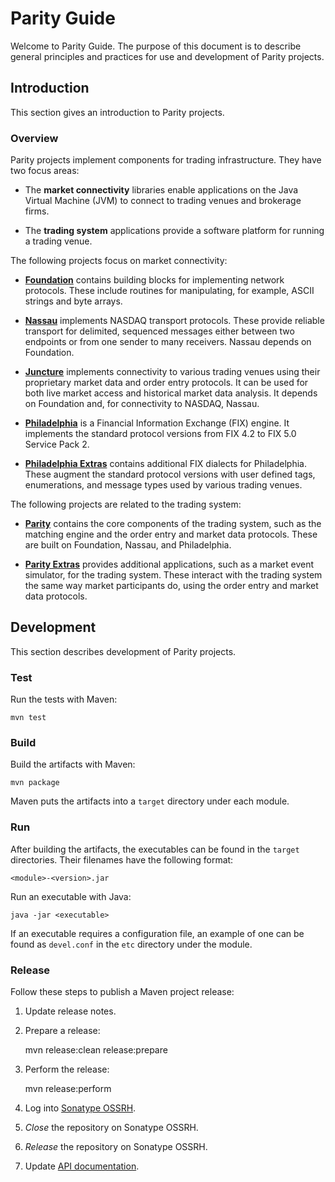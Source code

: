 Parity Guide
============

Welcome to Parity Guide. The purpose of this document is to describe general
principles and practices for use and development of Parity projects.


Introduction
------------

This section gives an introduction to Parity projects.


### Overview

Parity projects implement components for trading infrastructure. They have two
focus areas:

  - The **market connectivity** libraries enable applications on the Java
    Virtual Machine (JVM) to connect to trading venues and brokerage firms.

  - The **trading system** applications provide a software platform for
    running a trading venue.

The following projects focus on market connectivity:

  - **[Foundation][]** contains building blocks for implementing network
    protocols. These include routines for manipulating, for example, ASCII
    strings and byte arrays.

  - **[Nassau][]** implements NASDAQ transport protocols. These provide
    reliable transport for delimited, sequenced messages either between two
    endpoints or from one sender to many receivers. Nassau depends on
    Foundation.

  - **[Juncture][]** implements connectivity to various trading venues using
    their proprietary market data and order entry protocols. It can be used
    for both live market access and historical market data analysis. It
    depends on Foundation and, for connectivity to NASDAQ, Nassau.

  - **[Philadelphia][]** is a Financial Information Exchange (FIX) engine. It
    implements the standard protocol versions from FIX 4.2 to FIX 5.0 Service
    Pack 2.

  - **[Philadelphia Extras][]** contains additional FIX dialects for
    Philadelphia. These augment the standard protocol versions with user
    defined tags, enumerations, and message types used by various trading
    venues.

  [Foundation]: https://github.com/paritytrading/foundation
  [Nassau]: https://github.com/paritytrading/nassau
  [Juncture]: https://github.com/paritytrading/juncture
  [Philadelphia]: https://github.com/paritytrading/philadelphia
  [Philadelphia Extras]: https://github.com/paritytrading/philadelphia-extras

The following projects are related to the trading system:

  - **[Parity][]** contains the core components of the trading system, such as
    the matching engine and the order entry and market data protocols. These
    are built on Foundation, Nassau, and Philadelphia.

  - **[Parity Extras][]** provides additional applications, such as a market
    event simulator, for the trading system. These interact with the trading
    system the same way market participants do, using the order entry and
    market data protocols.

  [Parity]: https://github.com/paritytrading/parity
  [Parity Extras]: https://github.com/paritytrading/parity-extras


Development
-----------

This section describes development of Parity projects.


### Test

Run the tests with Maven:

    mvn test


### Build

Build the artifacts with Maven:

    mvn package

Maven puts the artifacts into a `target` directory under each module.


### Run

After building the artifacts, the executables can be found in the `target`
directories. Their filenames have the following format:

    <module>-<version>.jar

Run an executable with Java:

    java -jar <executable>

If an executable requires a configuration file, an example of one can be found
as `devel.conf` in the `etc` directory under the module.


### Release

Follow these steps to publish a Maven project release:

  1. Update release notes.

  2. Prepare a release:

        mvn release:clean release:prepare

  3. Perform the release:

        mvn release:perform

  4. Log into [Sonatype OSSRH](http://oss.sonatype.org/).

  5. _Close_ the repository on Sonatype OSSRH.

  6. _Release_ the repository on Sonatype OSSRH.

  7. Update [API documentation](http://github.com/paritytrading/api).
